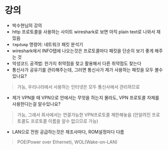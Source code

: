 # 강의
- 박수현님의 강의
- http 프로토콜을 사용하는 사이트 wireshark로 보면 아직 plain text로 나와서 재밌음
- `tmpdump` 명령어: 네트워크 패킷 분석기
- wireshark에서 INFO탭에 나오는것은 프로토콜마다 패킷을 단순히 보기 좋게 해주는 것
- 악성코드 공격법: 한가지 취약점을 찾고 활용해서 다른 취약점도 찾는다
- 통신사가 공유기를 관리해주는데, 그러면 통신사가 제가 사용하는 패킷을 모두 볼수있나요?
> 가능, 우리나라에서 사용하는 인터넷은 모두 통신사에서 관리하므로
- 제가 VPN쓸 때 VPN으로 안에서는 무엇을 하는지 몰라도, VPN 프로토콜 자체를 사용한다는걸 알수있나요?
> 가능, 그래서 회사에서는 연결가능한 VPN프로토콜 제한해놓음 (안알려진 프로토콜도 프로토콜 이름을 알수 없으므로 가능)
- LAN으로 전원 공급하는것은 제조사마다, ROM설정마다 다름
> POE(Power over Ethernet), WOL(Wake-on-LAN)